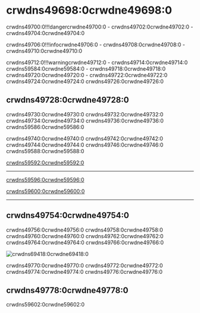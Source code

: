 # crwdns49698:0crwdne49698:0

crwdns49700:0!!!dangercrwdne49700:0
    - crwdns49702:0crwdne49702:0
    - crwdns49704:0crwdne49704:0

crwdns49706:0!!!infocrwdne49706:0
    - crwdns49708:0crwdne49708:0
    - crwdns49710:0crwdne49710:0

crwdns49712:0!!!warningcrwdne49712:0
    - crwdns49714:0crwdne49714:0 crwdns59584:0crwdne59584:0
    - crwdns49718:0crwdne49718:0 crwdns49720:0crwdne49720:0
    - crwdns49722:0crwdne49722:0 crwdns49724:0crwdne49724:0 crwdns49726:0crwdne49726:0

## crwdns49728:0crwdne49728:0

crwdns49730:0crwdne49730:0 crwdns49732:0crwdne49732:0 crwdns49734:0crwdne49734:0 crwdns49736:0crwdne49736:0 crwdns59586:0crwdne59586:0

crwdns49740:0crwdne49740:0 crwdns49742:0crwdne49742:0 crwdns49744:0crwdne49744:0 crwdns49746:0crwdne49746:0  crwdns59588:0crwdne59588:0

[crwdns59592:0crwdne59592:0](crwdns59590:0crwdne59590:0)

---

[crwdns59596:0crwdne59596:0](crwdns59594:0crwdne59594:0)

[crwdns59600:0crwdne59600:0](crwdns59598:0crwdne59598:0)

---

## crwdns49754:0crwdne49754:0

crwdns49756:0crwdne49756:0 crwdns49758:0crwdne49758:0 crwdns49760:0crwdne49760:0  crwdns49762:0crwdne49762:0 crwdns49764:0crwdne49764:0 crwdns49766:0crwdne49766:0

![crwdns69418:0crwdne69418:0](crwdns69416:0crwdne69416:0)

crwdns49770:0crwdne49770:0 crwdns49772:0crwdne49772:0 crwdns49774:0crwdne49774:0  crwdns49776:0crwdne49776:0

## crwdns49778:0crwdne49778:0

crwdns59602:0crwdne59602:0
